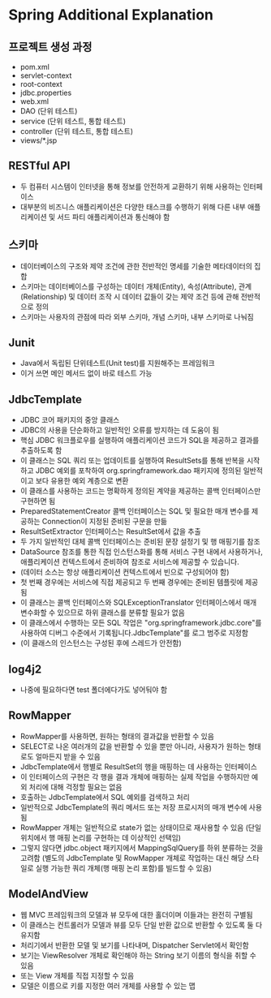 # Spring Additional Explanation

## 프로젝트 생성 과정
- pom.xml
- servlet-context
- root-context
- jdbc.properties
- web.xml
- DAO (단위 테스트)
- service (단위 테스트, 통합 테스트)
- controller (단위 테스트, 통합 테스트)
- views/*.jsp

## RESTful API
- 두 컴퓨터 시스템이 인터넷을 통해 정보를 안전하게 교환하기 위해 사용하는 인터페이스
- 대부분의 비즈니스 애플리케이션은 다양한 태스크를 수행하기 위해 다른 내부 애플리케이션 및 서드 파티 애플리케이션과 통신해야 함

## 스키마
- 데이터베이스의 구조와 제약 조건에 관한 전반적인 명세를 기술한 메타데이터의 집합
- 스키마는 데이터베이스를 구성하는 데이터 개체(Entity), 속성(Attribute), 관계(Relationship) 및 데이터 조작 시 데이터 값들이 갖는 제약 조건 등에 관해 전반적으로 정의
- 스키마는 사용자의 관점에 따라 외부 스키마, 개념 스키마, 내부 스키마로 나눠짐

## Junit
- Java에서 독립된 단위테스트(Unit test)를 지원해주는 프레임워크
- 이거 쓰면 메인 메서드 없이 바로 테스트 가능

## JdbcTemplate
- JDBC 코어 패키지의 중앙 클래스
- JDBC의 사용을 단순화하고 일반적인 오류를 방지하는 데 도움이 됨
- 핵심 JDBC 워크플로우를 실행하여 애플리케이션 코드가 SQL을 제공하고 결과를 추출하도록 함
- 이 클래스는 SQL 쿼리 또는 업데이트를 실행하여 ResultSets를 통해 반복을 시작하고 JDBC 예외를 포착하여 org.springframework.dao 패키지에 정의된 일반적이고 보다 유용한 예외 계층으로 변환
- 이 클래스를 사용하는 코드는 명확하게 정의된 계약을 제공하는 콜백 인터페이스만 구현하면 됨
- PreparedStatementCreator 콜백 인터페이스는 SQL 및 필요한 매개 변수를 제공하는 Connection이 지정된 준비된 구문을 만듦
- ResultSetExtractor 인터페이스는 ResultSet에서 값을 추출
- 두 가지 일반적인 대체 콜백 인터페이스는 준비된 문장 설정기 및 행 매핑기를 참조
- DataSource 참조를 통한 직접 인스턴스화를 통해 서비스 구현 내에서 사용하거나, 애플리케이션 컨텍스트에서 준비하여 참조로 서비스에 제공할 수 있습니다. 
- (데이터 소스는 항상 애플리케이션 컨텍스트에서 빈으로 구성되어야 함)
- 첫 번째 경우에는 서비스에 직접 제공되고 두 번째 경우에는 준비된 템플릿에 제공됨
- 이 클래스는 콜백 인터페이스와 SQLExceptionTranslator 인터페이스에서 매개 변수화할 수 있으므로 하위 클래스를 분류할 필요가 없음
- 이 클래스에서 수행하는 모든 SQL 작업은 "org.springframework.jdbc.core"를 사용하여 디버그 수준에서 기록됩니다.JdbcTemplate"를 로그 범주로 지정함
- (이 클래스의 인스턴스는 구성된 후에 스레드가 안전함)

## log4j2
- 나중에 필요하다면 test 폴더에다가도 넣어둬야 함

## RowMapper
- RowMapper를 사용하면, 원하는 형태의 결과값을 반환할 수 있음
- SELECT로 나온 여러개의 값을 반환할 수 있을 뿐만 아니라, 사용자가 원하는 형태로도 얼마든지 받을 수 있음
- JdbcTemplate에서 행별로 ResultSet의 행을 매핑하는 데 사용하는 인터페이스
- 이 인터페이스의 구현은 각 행을 결과 개체에 매핑하는 실제 작업을 수행하지만 예외 처리에 대해 걱정할 필요는 없음
- 호출하는 JdbcTemplate에서 SQL 예외를 검색하고 처리
- 일반적으로 JdbcTemplate의 쿼리 메서드 또는 저장 프로시저의 매개 변수에 사용됨
- RowMapper 개체는 일반적으로 state가 없는 상태이므로 재사용할 수 있음 (단일 위치에서 행 매핑 논리를 구현하는 데 이상적인 선택임)
- 그렇지 않다면 jdbc.object 패키지에서 MappingSqlQuery를 하위 분류하는 것을 고려함 (별도의 JdbcTemplate 및 RowMapper 개체로 작업하는 대신 해당 스타일로 실행 가능한 쿼리 개체(행 매핑 논리 포함)를 빌드할 수 있음)

## ModelAndView
- 웹 MVC 프레임워크의 모델과 뷰 모두에 대한 홀더이며 이들과는 완전히 구별됨 
- 이 클래스는 컨트롤러가 모델과 뷰를 모두 단일 반환 값으로 반환할 수 있도록 둘 다 유지함
- 처리기에서 반환한 모델 및 보기를 나타내며, Dispatcher Servlet에서 확인함 
- 보기는 ViewResolver 개체로 확인해야 하는 String 보기 이름의 형식을 취할 수 있음
- 또는 View 개체를 직접 지정할 수 있음 
- 모델은 이름으로 키를 지정한 여러 개체를 사용할 수 있는 맵